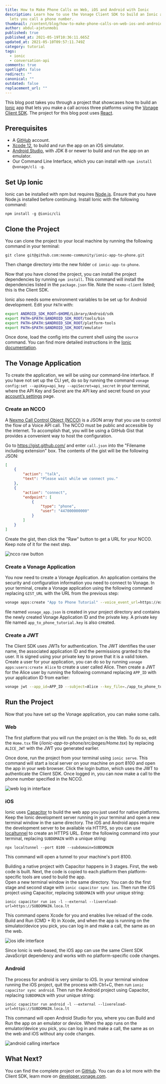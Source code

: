 ```yaml
---
title: How to Make Phone Calls on Web, iOS and Android with Ionic
description: Learn how to use the Vonage Client SDK to build an Ionic app that
  lets you call a phone number.
thumbnail: /content/blog/how-to-make-phone-calls-on-web-ios-and-android-with-ionic/voice-calls_ionic_1200x600.png
author: abdul-ajetunmobi
published: true
published_at: 2021-05-19T10:36:11.665Z
updated_at: 2021-05-10T09:57:11.749Z
category: tutorial
tags:
  - ionic
  - conversation-api
comments: true
spotlight: false
redirect: ""
canonical: ""
outdated: false
replacement_url: ""
---
```

This blog post takes you through a project that showcases how to build an [Ionic](https://ionicframework.com) app that lets you make a call across three platforms using the [Vonage Client SDK](https://developer.nexmo.com/client-sdk/overview). The project for this blog post uses [React](https://reactjs.org).

## Prerequisites

* A [GitHub](https://github.com) account.
* [Xcode 12](https://developer.apple.com/xcode/), to build and run the app on an iOS simulator.
* [Android Studio](https://developer.android.com/studio), with JDK 8 or newer to build and run the app on an emulator.
* Our Command Line Interface, which you can install with `npm install @vonage/cli -g`.

<sign-up></sign-up>

## Set Up Ionic

Ionic can be installed with npm but requires [Node.js](https://nodejs.org). Ensure that you have Node.js installed before continuing. Install Ionic with the following command:

`npm install -g @ionic/cli`

## Clone the Project

You can clone the project to your local machine by running the following command in your terminal:

`git clone git@github.com:nexmo-community/ionic-app-to-phone.git`

Then change directory into the new folder `cd ionic-app-to-phone`.

Now that you have cloned the project, you can install the project dependencies by running `npm install`. This command will install the dependencies listed in the `package.json` file. Note the `nexmo-client` listed; this is the Client SDK. 

Ionic also needs some environment variables to be set up for Android development. Edit your `PATH` with:

```sh
export ANDROID_SDK_ROOT=$HOME/Library/Android/sdk
export PATH=$PATH:$ANDROID_SDK_ROOT/tools/bin
export PATH=$PATH:$ANDROID_SDK_ROOT/platform-tools
export PATH=$PATH:$ANDROID_SDK_ROOT/emulator
```

Once done, load the config into the current shell using the `source` command. You can find more detailed instructions in the [Ionic documentation](https://ionicframework.com/docs/developing/android#configuring-command-line-tools).

## The Vonage Application

To create the application, we will be using our command-line interface. If you have not set up the CLI yet, do so by running the command `vonage config:set --apiKey=api_key --apiSecret=api_secret` in your terminal, where the API Key and Secret are the API key and secret found on your [account’s settings](https://dashboard.nexmo.com/settings) page.

### Create an NCCO

A [Nexmo Call Control Object (NCCO)](https://developer.nexmo.com/voice/voice-api/ncco-reference) is a JSON array that you use to control the flow of a Voice API call. The NCCO must be public and accessible by the internet. To accomplish that, you will be using a GitHub Gist that provides a convenient way to host the configuration.

Go to https://gist.github.com/ and enter `call.json` into the "Filename including extension" box. The contents of the gist will be the following JSON:

```json
[
    {
        "action": "talk",
        "text": "Please wait while we connect you."
    },
    {
        "action": "connect",
        "endpoint": [
            {
                "type": "phone",
                "user": "447000000000"
            }
        ]
    }
]
```

Create the gist, then click the "Raw" button to get a URL for your NCCO. Keep note of it for the next step.

![ncco raw button](/content/blog/how-to-make-phone-calls-on-web-ios-and-android-with-ionic/gist.png)

### Create a Vonage Application

You now need to create a Vonage Application. An application contains the security and configuration information you need to connect to Vonage. In your terminal, create a Vonage application using the following command replacing `GIST_URL` with the URL from the previous step:

```sh
vonage apps:create "App to Phone Tutorial" --voice_event_url=https://example.com/ --voice_answer_url=GIST-URL 
```

file named `vonage_app.json` is created in your project directory and contains the newly created Vonage Application ID and the private key. A private key file named `app_to_phone_tutorial.key` is also created. 

### Create a JWT

The Client SDK uses JWTs for authentication. The JWT identifies the user name, the associated application ID and the permissions granted to the user. It is signed using your private key to prove that it is a valid token. Create a user for your application, you can do so by running `vonage apps:users:create Alice` to create a user called Alice. Then create a JWT for the Alice user by running the following command replacing `APP_ID` with your application ID from earlier: 

```sh
vonage jwt --app_id=APP_ID --subject=Alice --key_file=./app_to_phone_tutorial.key --acl='{"paths":{"/*/users/**":{},"/*/conversations/**":{},"/*/sessions/**":{},"/*/devices/**":{},"/*/image/**":{},"/*/media/**":{},"/*/applications/**":{},"/*/push/**":{},"/*/knocking/**":{},"/*/legs/**":{}}}'
```

## Run the Project

Now that you have set up the Vonage application, you can make some calls.

### Web

The first platform that you will run the project on is the Web. To do so, edit the `Home.tsx` file (*/ionic-app-to-phone/src/pages/Home.tsx*) by replacing `ALICE_JWT` with the JWT you generated earlier. 

Once done, run the project from your terminal using `ionic serve`. This command will start a local server on your machine on port 8100 and open the app in your web browser. Click the login button, which uses the JWT to authenticate the Client SDK. Once logged in, you can now make a call to the phone number specified in the NCCO.

![web log in interface](/content/blog/how-to-make-phone-calls-on-web-ios-and-android-with-ionic/web.png)

### iOS

Ionic uses [Capacitor](https://capacitorjs.com) to build the web app you just used for native platforms. Keep the Ionic development server running in your terminal and open a new terminal window in the same directory. The iOS and Android apps require the development server to be available via HTTPS, so you can use [localtunnel](https://github.com/localtunnel/localtunnel) to create an HTTPS URL. Enter the following command into your terminal, replacing `SUBDOMAIN` with a unique string: 

`npx localtunnel --port 8100 --subdomain=SUBDOMAIN`

This command will open a tunnel to your machine's port 8100. 

Building a native project with Capacitor happens in 3 stages. First, the web code is built. Next, the code is copied to each platform then platform-specific tools are used to build the app.  
Open a new terminal window in the same directory. You can do the first stage and second stage with `ionic capacitor sync ios`. Then run the iOS project using Capacitor, replacing `SUBDOMAIN` with your unique string:

`ionic capacitor run ios -l --external --livereload-url=https://SUBDOMAIN.loca.lt`

This command opens Xcode for you and enables live reload of the code. Build and Run (CMD + R) in Xcode, and when the app is running on the simulator/device you pick, you can log in and make a call, the same as on the web. 

![ios idle interface](/content/blog/how-to-make-phone-calls-on-web-ios-and-android-with-ionic/ios.png)

Since Ionic is web-based, the iOS app can use the same Client SDK JavaScript dependency and works with no platform-specific code changes.

### Android

The process for android is very similar to iOS. In your terminal window running the iOS project, quit the process with Ctrl+C, then run `ionic capacitor sync android`. Then run the Android project using Capacitor, replacing `SUBDOMAIN` with your unique string:

`ionic capacitor run android -l --external --livereload-url=https://SUBDOMAIN.loca.lt`

This command will open Android Studio for you, where you can Build and Run the app on an emulator or device. When the app runs on the emulator/device you pick, you can log in and make a call, the same as on the web and iOS without any code changes.

![android calling interface](/content/blog/how-to-make-phone-calls-on-web-ios-and-android-with-ionic/android.png)

## What Next?

You can find the complete project on [GitHub](https://github.com/nexmo-community/ionic-app-to-phone.git). You can do a lot more with the Client SDK, learn more on [developer.vonage.com](https://developer.nexmo.com/client-sdk/overview).
